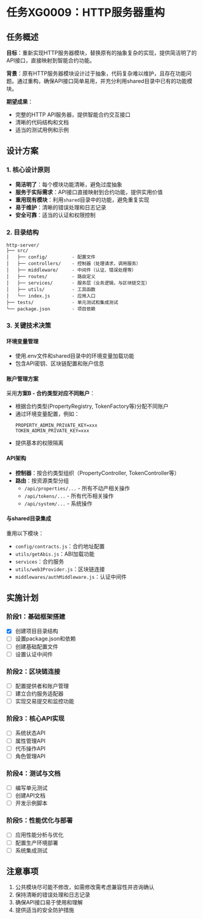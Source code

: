 # 任务XG0009：HTTP服务器重构

## 任务概述

**目标**：重新实现HTTP服务器模块，替换原有的抽象复杂的实现，提供简洁明了的API接口，直接映射到智能合约功能。

**背景**：原有HTTP服务器模块设计过于抽象，代码复杂难以维护，且存在功能问题。通过重构，确保API接口简单易用，并充分利用shared目录中已有的功能模块。

**期望成果**：
- 完整的HTTP API服务器，提供智能合约交互接口
- 清晰的代码结构和文档
- 适当的测试用例和示例

## 设计方案

### 1. 核心设计原则

- **简洁明了**：每个模块功能清晰，避免过度抽象
- **服务于实际需求**：API接口直接映射到合约功能，提供实用价值
- **重用现有模块**：利用`shared`目录中的功能，避免重复实现
- **易于维护**：清晰的错误处理和日志记录
- **安全可靠**：适当的认证和权限控制

### 2. 目录结构

```
http-server/
├── src/
│   ├── config/         - 配置文件
│   ├── controllers/    - 控制器（处理请求，调用服务）
│   ├── middleware/     - 中间件（认证、错误处理等）
│   ├── routes/         - 路由定义
│   ├── services/       - 服务层（业务逻辑，与区块链交互）
│   ├── utils/          - 工具函数
│   └── index.js        - 应用入口
├── tests/              - 单元测试和集成测试
└── package.json        - 项目依赖
```

### 3. 关键技术决策

#### 环境变量管理
- 使用.env文件和shared目录中的环境变量加载功能
- 包含API密钥、区块链配置和账户信息

#### 账户管理方案
采用**方案B - 合约类型对应不同账户**：
- 根据合约类型(PropertyRegistry, TokenFactory等)分配不同账户
- 通过环境变量配置，例如：
  ```
  PROPERTY_ADMIN_PRIVATE_KEY=xxx
  TOKEN_ADMIN_PRIVATE_KEY=xxx
  ```
- 提供基本的权限隔离

#### API架构
- **控制器**：按合约类型组织（PropertyController, TokenController等）
- **路由**：按资源类型分组
  - `/api/properties/...` - 所有不动产相关操作
  - `/api/tokens/...` - 所有代币相关操作
  - `/api/system/...` - 系统操作

#### 与shared目录集成
重用以下模块：
- `config/contracts.js`：合约地址配置
- `utils/getAbis.js`：ABI加载功能
- `services`：合约服务
- `utils/web3Provider.js`：区块链连接
- `middlewares/authMiddleware.js`：认证中间件

## 实施计划

### 阶段1：基础框架搭建
- [x] 创建项目目录结构
- [ ] 设置package.json和依赖
- [ ] 创建基础配置文件
- [ ] 设置认证中间件

### 阶段2：区块链连接
- [ ] 配置提供者和账户管理
- [ ] 建立合约服务适配器
- [ ] 实现交易提交和监控功能

### 阶段3：核心API实现
- [ ] 系统状态API
- [ ] 属性管理API
- [ ] 代币操作API
- [ ] 角色管理API

### 阶段4：测试与文档
- [ ] 编写单元测试
- [ ] 创建API文档
- [ ] 开发示例脚本

### 阶段5：性能优化与部署
- [ ] 应用性能分析与优化
- [ ] 配置生产环境部署
- [ ] 系统集成测试

## 注意事项

1. 公共模块尽可能不修改，如需修改需考虑兼容性并咨询确认
2. 保持清晰的错误处理和日志记录
3. 确保API接口易于使用和理解
4. 提供适当的安全防护措施 